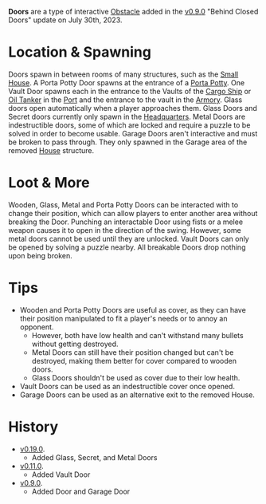 **Doors** are a type of interactive [Obstacle](/obstacles) added in the [v0.9.0](https://github.com/HasangerGames/suroi/releases/tag/v0.9.0) "Behind Closed Doors" update on July 30th, 2023.

# Location & Spawning

Doors spawn in between rooms of many structures, such as the [Small House](/buildings/small_house). A Porta Potty Door spawns at the entrance of a [Porta Potty](/buildings/porta_potty). One Vault Door spawns each in the entrance to the Vaults of the [Cargo Ship](/buildings/cargo_ship) or [Oil Tanker](/buildings/oil_tanker) in the [Port](/buildings/port) and the entrance to the vault in the [Armory](/buildings/armory). Glass doors open automatically when a player approaches them. Glass Doors and Secret doors currently only spawn in the [Headquarters](/buildings/headquarters_meta). Metal Doors are indestructible doors, some of which are locked and require a puzzle to be solved in order to become usable. Garage Doors aren't interactive and must be broken to pass through. They only spawned in the Garage area of the removed [House](/buildings/house) structure.

# Loot & More

Wooden, Glass, Metal and Porta Potty Doors can be interacted with to change their position, which can allow players to enter another area without breaking the Door. Punching an interactable Door using fists or a melee weapon causes it to open in the direction of the swing. However, some metal doors cannot be used until they are unlocked. Vault Doors can only be opened by solving a puzzle nearby. All breakable Doors drop nothing upon being broken.

# Tips

- Wooden and Porta Potty Doors are useful as cover, as they can have their position manipulated to fit a player's needs or to annoy an opponent.
  - However, both have low health and can't withstand many bullets without getting destroyed.
  - Metal Doors can still have their position changed but can't be destroyed, making them better for cover compared to wooden doors.
  - Glass Doors shouldn't be used as cover due to their low health.
- Vault Doors can be used as an indestructible cover once opened.
- Garage Doors can be used as an alternative exit to the removed House.

# History

- [v0.19.0](https://github.com/HasangerGames/suroi/releases/tag/v0.19.0).
  - Added Glass, Secret, and Metal Doors
- [v0.11.0](https://github.com/HasangerGames/suroi/releases/tag/v0.11.0).
  - Added Vault Door
- [v0.9.0](https://github.com/HasangerGames/suroi/releases/tag/v0.9.0).
  - Added Door and Garage Door
